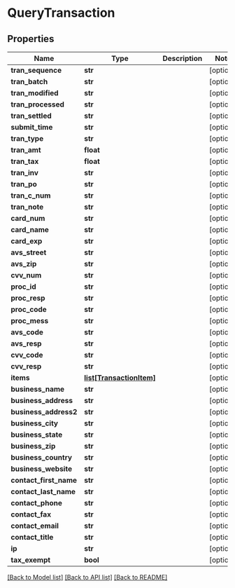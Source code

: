 # QueryTransaction

## Properties
Name | Type | Description | Notes
------------ | ------------- | ------------- | -------------
**tran_sequence** | **str** |  | [optional] 
**tran_batch** | **str** |  | [optional] 
**tran_modified** | **str** |  | [optional] 
**tran_processed** | **str** |  | [optional] 
**tran_settled** | **str** |  | [optional] 
**submit_time** | **str** |  | [optional] 
**tran_type** | **str** |  | [optional] 
**tran_amt** | **float** |  | [optional] 
**tran_tax** | **float** |  | [optional] 
**tran_inv** | **str** |  | [optional] 
**tran_po** | **str** |  | [optional] 
**tran_c_num** | **str** |  | [optional] 
**tran_note** | **str** |  | [optional] 
**card_num** | **str** |  | [optional] 
**card_name** | **str** |  | [optional] 
**card_exp** | **str** |  | [optional] 
**avs_street** | **str** |  | [optional] 
**avs_zip** | **str** |  | [optional] 
**cvv_num** | **str** |  | [optional] 
**proc_id** | **str** |  | [optional] 
**proc_resp** | **str** |  | [optional] 
**proc_code** | **str** |  | [optional] 
**proc_mess** | **str** |  | [optional] 
**avs_code** | **str** |  | [optional] 
**avs_resp** | **str** |  | [optional] 
**cvv_code** | **str** |  | [optional] 
**cvv_resp** | **str** |  | [optional] 
**items** | [**list[TransactionItem]**](TransactionItem.md) |  | [optional] 
**business_name** | **str** |  | [optional] 
**business_address** | **str** |  | [optional] 
**business_address2** | **str** |  | [optional] 
**business_city** | **str** |  | [optional] 
**business_state** | **str** |  | [optional] 
**business_zip** | **str** |  | [optional] 
**business_country** | **str** |  | [optional] 
**business_website** | **str** |  | [optional] 
**contact_first_name** | **str** |  | [optional] 
**contact_last_name** | **str** |  | [optional] 
**contact_phone** | **str** |  | [optional] 
**contact_fax** | **str** |  | [optional] 
**contact_email** | **str** |  | [optional] 
**contact_title** | **str** |  | [optional] 
**ip** | **str** |  | [optional] 
**tax_exempt** | **bool** |  | [optional] 

[[Back to Model list]](../README.md#documentation-for-models) [[Back to API list]](../README.md#documentation-for-api-endpoints) [[Back to README]](../README.md)

